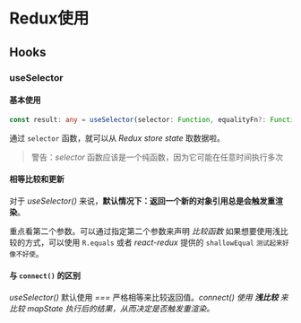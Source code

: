 # Redux使用

## Hooks

###  useSelector

#### 基本使用

```typescript
const result: any = useSelector(selector: Function, equalityFn?: Function)
```

通过 `selector` 函数，就可以从 *Redux store state* 取数据啦。
> 警告：*selector* 函数应该是一个纯函数，因为它可能在任意时间执行多次



#### 相等比较和更新
对于 *useSelector()* 来说，**默认情况下：返回一个新的对象引用总是会触发重渲染**。

重点看第二个参数。可以通过指定第二个参数来声明 *比较函数* 如果想要使用浅比较的方式，可以使用 `R.equals` 或者 *react-redux* 提供的 `shallowEqual` <small>测试起来好像不好使</small>。




#### 与 `connect()` 的区别
*useSelector()* 默认使用 *===* 严格相等来比较返回值。*connect() 使用 **浅比较** 来比较 mapState 执行后的结果，从而决定是否触发重渲染。*